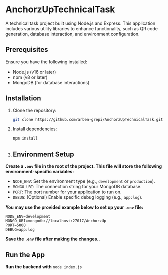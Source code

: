 # AnchorzUpTechnicalTask

A technical task project built using Node.js and Express. This application includes various utility libraries to enhance functionality, such as QR code generation, database interaction, and environment configuration.

## Prerequisites

Ensure you have the following installed:

- Node.js (v16 or later)
- npm (v8 or later)
- MongoDB (for database interactions)

## Installation

1. Clone the repository:
   ```bash
   git clone https://github.com/arben-grepi/AnchorzUpTechnicalTask.git && cd AnchorzUpTechnicalTask
   ```

2. Install dependencies:
   ```bash
   npm install
   ```

3. ## Environment Setup

**Create a `.env` file in the root of the project. This file will store the following environment-specific variables:**

   - `NODE_ENV`: Set the environment type (e.g., `development` or `production`).
   - `MONGO_URI`: The connection string for your MongoDB database.
   - `PORT`: The port number for your application to run on.
   - `DEBUG`: (Optional) Enable specific debug logging (e.g., `app:log`).


**You may use the provided example below to set up your `.env` file:**

```plaintext
NODE_ENV=development
MONGO_URI=mongodb://localhost:27017/AnchorzUp
PORT=5000
DEBUG=app:log
```
**Save the `.env` file after making the changes..**


## Run the App

**Run the backend with**
`node index.js`
